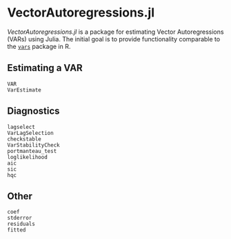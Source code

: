 # VectorAutoregressions.jl

*VectorAutoregressions.jl* is a package for estimating Vector Autoregressions (VARs) using Julia.  The initial goal is to provide functionality comparable to the [`vars`](https://cran.r-project.org/package=vars) package in R.


## Estimating a VAR

```@docs
VAR
VarEstimate
```

## Diagnostics

```@docs
lagselect
VarLagSelection
checkstable
VarStabilityCheck
portmanteau_test
loglikelihood
aic
sic
hqc
```

## Other

```@docs
coef
stderror
residuals
fitted
```
